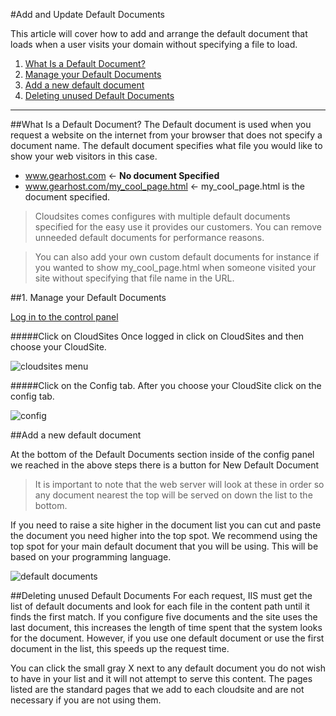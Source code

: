 #Add and Update Default Documents

This article will cover how to add and arrange the default document that loads when a user visits your domain without specifying a file to load.

1. [What Is a Default Document?](https://www.gearhost.com/documentation/manage-default-documents#user-content-what-is-a-default-document)
2. [Manage your Default Documents](https://www.gearhost.com/documentation/manage-default-documents#user-content-manage-your-default-documents)
3. [Add a new default document](https://www.gearhost.com/documentation/manage-default-documents#user-content-add-a-new-default-document)
4. [Deleting unused Default Documents](https://www.gearhost.com/documentation/manage-default-documents#user-content-deleting-unused-default-documents)



***

##What Is a Default Document?
The Default document is used when you request a website on the internet from your browser that does not specify a document name. The default document specifies what file you would like to show your web visitors in this case.   

- www.gearhost.com <- **No document Specified**
- www.gearhost.com/my_cool_page.html <- my_cool_page.html is the document specified.

>Cloudsites comes configures with multiple default documents specified for the easy use it provides our customers. You can remove unneeded default documents for performance reasons.  

>You can also add your own custom default documents for instance if you wanted to show my_cool_page.html when someone visited your site without specifying that file name in the URL.


##1. Manage your Default Documents
 
[Log in to the control panel][Login-Link]

#####Click on CloudSites
Once logged in click on CloudSites and then choose your CloudSite.

![cloudsites menu][menu-cloudsites]

#####Click on the Config tab.
After you choose your CloudSite click on the config tab. 

![config][tab-config]

##Add a new default document

At the bottom of the Default Documents section inside of the config panel we reached in the above steps there is a button for New Default Document

>It is important to note that the web server will look at these in order so any document nearest the top will be served on down the list to the bottom.

If you need to raise a site higher in the document list you can cut and paste the document you need higher into the top spot.  We recommend using the top spot for your main default document that you will be using.  This will be based on your programming language.

![default documents][default-documents]

##Deleting unused Default Documents
For each request, IIS must get the list of default documents and look for each file in the content path until it finds the first match. If you configure five documents and the site uses the last document, this increases the length of time spent that the system looks for the document. However, if you use one default document or use the first document in the list, this speeds up the request time.

You can click the small gray X next to any default document you do not wish to have in your list and it will not attempt to serve this content.  The pages listed are the standard pages that we add to each cloudsite and are not necessary if you are not using them.


[gearhost]: https://my.gearhost.com

[Login-Link]:https://my.gearhost.com/Account/Login


[default-documents]: https://raw.githubusercontent.com/GearHost/docs/master/Images/default-documents.png
[menu-cloudsites]: https://raw.githubusercontent.com/GearHost/docs/master/Images/menu-cloudsites.png
[login]: https://raw.githubusercontent.com/GearHost/docs/master/Images/login.png
[tab-config]: https://raw.githubusercontent.com/GearHost/docs/master/Images/tab-config.png
